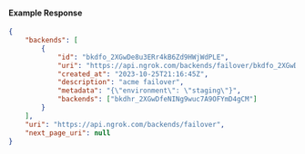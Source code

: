 <!-- Code generated for API Clients. DO NOT EDIT. -->

#### Example Response

```json
{
	"backends": [
		{
			"id": "bkdfo_2XGwDe8u3ERr4kB6Zd9HWjWdPLE",
			"uri": "https://api.ngrok.com/backends/failover/bkdfo_2XGwDe8u3ERr4kB6Zd9HWjWdPLE",
			"created_at": "2023-10-25T21:16:45Z",
			"description": "acme failover",
			"metadata": "{\"environment\": \"staging\"}",
			"backends": ["bkdhr_2XGwDfeNINg9wuc7A9OFYmD4gCM"]
		}
	],
	"uri": "https://api.ngrok.com/backends/failover",
	"next_page_uri": null
}
```
